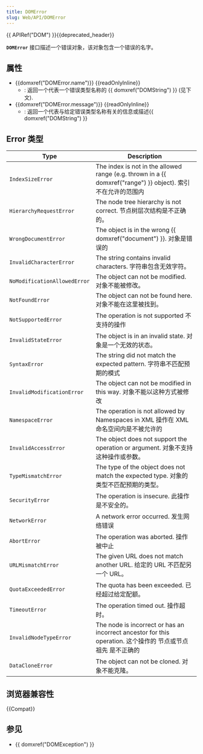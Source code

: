 ```yaml
---
title: DOMError
slug: Web/API/DOMError
---
```


{{ APIRef("DOM") }}{{deprecated_header}}

**`DOMError`** 接口描述一个错误对象，该对象包含一个错误的名字。

## 属性

- {{domxref("DOMError.name")}} {{readOnlyInline}}
  - : 返回一个代表一个错误类型名称的 {{ domxref("DOMString") }} (见下文).
- {{domxref("DOMError.message")}} {{readOnlyInline}}
  - : 返回一个代表与给定错误类型名称有关的信息或描述{{ domxref("DOMString") }}

## Error 类型

| Type                         | Description                                                                                                        |
| ---------------------------- | ------------------------------------------------------------------------------------------------------------------ |
| `IndexSizeError`             | The index is not in the allowed range (e.g. thrown in a {{ domxref("range") }} object). 索引不在允许的范围内 |
| `HierarchyRequestError`      | The node tree hierarchy is not correct. 节点树层次结构是不正确的。                                                 |
| `WrongDocumentError`         | The object is in the wrong {{ domxref("document") }}. 对象是错误的                                          |
| `InvalidCharacterError`      | The string contains invalid characters. 字符串包含无效字符。                                                       |
| `NoModificationAllowedError` | The object can not be modified. 对象不能被修改。                                                                   |
| `NotFoundError`              | The object can not be found here. 对象不能在这里被找到。                                                           |
| `NotSupportedError`          | The operation is not supported 不支持的操作                                                                        |
| `InvalidStateError`          | The object is in an invalid state. 对象是一个无效的状态。                                                          |
| `SyntaxError`                | The string did not match the expected pattern. 字符串不匹配预期的模式                                              |
| `InvalidModificationError`   | The object can not be modified in this way. 对象不能以这种方式被修改                                               |
| `NamespaceError`             | The operation is not allowed by Namespaces in XML 操作在 XML 命名空间内是不被允许的                                |
| `InvalidAccessError`         | The object does not support the operation or argument. 对象不支持这种操作或参数。                                  |
| `TypeMismatchError`          | The type of the object does not match the expected type. 对象的类型不匹配预期的类型。                              |
| `SecurityError`              | The operation is insecure. 此操作是不安全的。                                                                      |
| `NetworkError`               | A network error occurred. 发生网络错误                                                                             |
| `AbortError`                 | The operation was aborted. 操作被中止                                                                              |
| `URLMismatchError`           | The given URL does not match another URL. 给定的 URL 不匹配另一个 URL。                                            |
| `QuotaExceededError`         | The quota has been exceeded. 已经超过给定配额。                                                                    |
| `TimeoutError`               | The operation timed out. 操作超时。                                                                                |
| `InvalidNodeTypeError`       | The node is incorrect or has an incorrect ancestor for this operation. 这个操作的 节点或节点祖先 是不正确的        |
| `DataCloneError`             | The object can not be cloned. 对象不能克隆。                                                                       |

## 浏览器兼容性

{{Compat}}

## 参见

- {{ domxref("DOMException") }}
